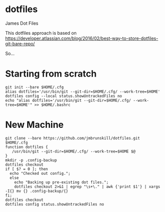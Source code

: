 # dotfiles
James Dot Files

This dotfiles approach is based on https://developer.atlassian.com/blog/2016/02/best-way-to-store-dotfiles-git-bare-repo/

So...

# Starting from scratch
```
git init --bare $HOME/.cfg
alias dotfiles='/usr/bin/git --git-dir=$HOME/.cfg/ --work-tree=$HOME'
dotfiles config --local status.showUntrackedFiles no
echo "alias dotfiles='/usr/bin/git --git-dir=$HOME/.cfg/ --work-tree=$HOME'" >> $HOME/.bashrc
```

# New Machine
```
git clone --bare https://github.com/jmbrunskill/dotfiles.git $HOME/.cfg
function dotfiles {
   /usr/bin/git --git-dir=$HOME/.cfg/ --work-tree=$HOME $@
}
mkdir -p .config-backup
dotfiles checkout
if [ $? = 0 ]; then
  echo "Checked out config.";
  else
    echo "Backing up pre-existing dot files.";
    dotfiles checkout 2>&1 | egrep "\s+\." | awk {'print $1'} | xargs -I{} mv {} .config-backup/{}
fi;
dotfiles checkout
dotfiles config status.showUntrackedFiles no
```
